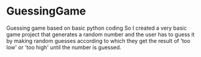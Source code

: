# GuessingGame
Guessing game based on basic python coding 
So I created a very basic game project that generates a random number and the user has to guess it by making random guesses according to which they get the result of 'too low' or 'too high' until the number is guessed.
